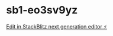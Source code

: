 # sb1-eo3sv9yz

[Edit in StackBlitz next generation editor ⚡️](https://stackblitz.com/~/github.com/Gabriel2377/sb1-eo3sv9yz)